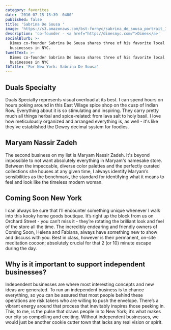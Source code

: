 ```yaml
---
category: favorites
date: '2016-07-15 15:39 -0400'
published: false
title: 'Sabrina De Sousa '
image: 'https://s3.amazonaws.com/bst-fornyc/sabrina_de_sousa_portrait_1024.jpg'
description: 'co-founder - <a href="http://dimesnyc.com/">Dimes</a>'
socialBlurb: >-
  Dimes co-founder Sabrina De Sousa shares three of his favorite local
  businesses in NYC.
tweetText: >-
  Dimes co-founder Sabrina De Sousa shares three of his favorite local
  businesses in NYC
fbTitle: 'For New York: Sabrina De Sousa'
---
```

## Duals Specialty
Duals Specialty represents visual overload at its best. I can spend hours on hours poking around in this East Village spice shop on the cusp of Indian Row. Everything about it is so stimulating and inspiring. They carry pretty much all things herbal and spice-related: from lava salt to holy basil. I love how meticulously organized and arranged everything is, as well - it's like they’ve established the Dewey decimal system for foodies. 

## Maryam Nassir Zadeh 
The second business on my list is Maryam Nassir Zadeh. It's beyond impossible to not want  absolutely everything in Maryam's namesake store. Between the impeccable, diverse color palettes and the perfectly curated collections she houses at any given time, I always identify Maryam’s sensibilities as the benchmark, the standard for identifying what it means to feel and look like the timeless modern woman.

## Coming Soon New York
I can always be sure that I’ll encounter something unique whenever I walk into this kooky home goods boutique. It’s right up the block from us on Orchard Street - you can’t miss it - they’re rotating the brilliant look and feel of the store all the time. The incredibly endearing and friendly owners of Coming Soon, Helena and Fabiana, always have something new to show and discuss with you. Best in class, however is their permanent, on-site meditation cocoon; absolutely crucial for that 2 (or 10) minute escape during the day. 

## Why is it important to support independent businesses?
Independent businesses are where most interesting concepts and new ideas are generated. To run an independent business is to chance everything, so you can be assured that most people behind these operations are risk takers who are willing to push the envelope. There’s a vibrant energy around that process that inevitably inspires those peeking in. This, to me, is the pulse that draws people in to New York; it’s what makes our city so compelling and exciting. Without independent businesses, we would just be another cookie cutter town that lacks any real vision or spirit.  
